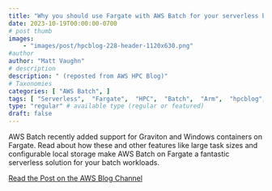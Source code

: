 ```yaml
---
title: "Why you should use Fargate with AWS Batch for your serverless batch architectures"
date: 2023-10-19T00:00:00-0700
# post thumb
images:
    - "images/post/hpcblog-228-header-1120x630.png"
#author
author: "Matt Vaughn"
# description
description: " (reposted from AWS HPC Blog)"
# Taxonomies
categories: [ "AWS Batch", ]
tags: [ "Serverless",  "Fargate",  "HPC",  "Batch",  "Arm",  "hpcblog", ]
type: "regular" # available type (regular or featured)
draft: false
---
```


AWS Batch recently added support for Graviton and Windows containers on Fargate. Read about how these and other features like large task sizes and configurable local storage make AWS Batch on Fargate a fantastic serverless solution for your batch workloads.

<a href="https://aws.amazon.com/blogs/hpc/why-use-fargate-with-aws-batch-for-serverless-batch-compute/" class="btn btn-primary btn-lg active" role="button" aria-pressed="true" style="margin-top: 8px;">Read the Post on the AWS Blog Channel</a>